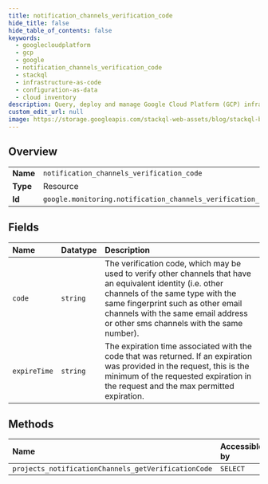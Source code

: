```yaml
---
title: notification_channels_verification_code
hide_title: false
hide_table_of_contents: false
keywords:
  - googlecloudplatform
  - gcp
  - google
  - notification_channels_verification_code
  - stackql
  - infrastructure-as-code
  - configuration-as-data
  - cloud inventory
description: Query, deploy and manage Google Cloud Platform (GCP) infrastructure and resources using SQL
custom_edit_url: null
image: https://storage.googleapis.com/stackql-web-assets/blog/stackql-blog-post-featured-image.png
---
```

  
    

## Overview
<table><tbody>
<tr><td><b>Name</b></td><td><code>notification_channels_verification_code</code></td></tr>
<tr><td><b>Type</b></td><td>Resource</td></tr>
<tr><td><b>Id</b></td><td><code>google.monitoring.notification_channels_verification_code</code></td></tr>
</tbody></table>

## Fields
| Name | Datatype | Description |
|:-----|:---------|:------------|
| `code` | `string` | The verification code, which may be used to verify other channels that have an equivalent identity (i.e. other channels of the same type with the same fingerprint such as other email channels with the same email address or other sms channels with the same number). |
| `expireTime` | `string` | The expiration time associated with the code that was returned. If an expiration was provided in the request, this is the minimum of the requested expiration in the request and the max permitted expiration. |
## Methods
| Name | Accessible by | Required Params |
|:-----|:--------------|:----------------|
| `projects_notificationChannels_getVerificationCode` | `SELECT` | `name` |
